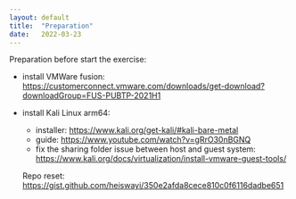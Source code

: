```yaml
---
layout: default
title:  "Preparation"
date:   2022-03-23
---
```


Preparation before start the exercise:

- install VMWare fusion: https://customerconnect.vmware.com/downloads/get-download?downloadGroup=FUS-PUBTP-2021H1
- install Kali Linux arm64: 
  - installer: https://www.kali.org/get-kali/#kali-bare-metal
  - guide: https://www.youtube.com/watch?v=gRrO30nBGNQ
  - fix the sharing folder issue between host and guest system: https://www.kali.org/docs/virtualization/install-vmware-guest-tools/

  Repo reset: https://gist.github.com/heiswayi/350e2afda8cece810c0f6116dadbe651